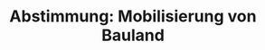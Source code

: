 ---
abstimmung:
  abstimmung: 1
  bundestagssitzung: 228
  datum: 7. Mai 2021
  legislaturperiode: 19
categories:
- Todo
data:
- title: Abstimmungsergebnis 20210507_1-data.pdf
  url: /res/2021-btw/abstimmungsergebnisse/20210507_1-data.pdf
- title: Abstimmungsergebnis 20210507_1_xls-data.xlsx
  url: /res/2021-btw/abstimmungsergebnisse/20210507_1_xls-data.xlsx
- title: Abstimmungsergebnis 20210507_1_xls-data.csv
  url: /res/2021-btw/abstimmungsergebnisse/csv/20210507_1_xls-data.csv
documents:
- local: /res/2021-btw/drucksachen/24838.pdf
  title: Drucksache 19/24838
  url: https://dip21.bundestag.de/dip21/btd/19/248/1924838.pdf
- local: /res/2021-btw/drucksachen/26023.pdf
  title: Drucksache 19/26023
  url: https://dip21.bundestag.de/dip21/btd/19/260/1926023.pdf
- local: /res/2021-btw/drucksachen/29396.pdf
  title: Drucksache 19/29396
  url: https://dip21.bundestag.de/dip21/btd/19/293/1929396.pdf
- local: /res/2021-btw/drucksachen/29409.pdf
  title: Drucksache 19/29409
  url: https://dip21.bundestag.de/dip21/btd/19/294/1929409.pdf
ergebnis:
  AfD:
    enthaltung: 0
    gesamt: 88
    ja: 0
    nein: 77
    nichtabgegeben: 11
    ungueltig: 0
  Bündnis 90/Die Grünen:
    enthaltung: 0
    gesamt: 67
    ja: 60
    nein: 0
    nichtabgegeben: 7
    ungueltig: 0
  Die Linke:
    enthaltung: 0
    gesamt: 69
    ja: 53
    nein: 0
    nichtabgegeben: 16
    ungueltig: 0
  FDP:
    enthaltung: 66
    gesamt: 80
    ja: 0
    nein: 0
    nichtabgegeben: 14
    ungueltig: 0
  cdu/csu:
    enthaltung: 0
    gesamt: 245
    ja: 0
    nein: 222
    nichtabgegeben: 23
    ungueltig: 0
  file: 20210507_1_xls-data.xlsx
  fraktionslos:
    enthaltung: 0
    gesamt: 8
    ja: 1
    nein: 4
    nichtabgegeben: 3
    ungueltig: 0
  spd:
    enthaltung: 0
    gesamt: 152
    ja: 0
    nein: 128
    nichtabgegeben: 24
    ungueltig: 0
layout: abstimmung
links:
- title: Link zu bundestag.de
  url: https://www.bundestag.de/parlament/plenum/abstimmung/abstimmung?id=735
preview: 'Deutscher Bundestag


  228. Sitzung des Deutschen Bundestages

  am Freitag, 7. Mai 2021


  Endgültiges Ergebnis der Namentlichen Abstimmung Nr. 1


  Änderungsantrag der Abgeordneten Christian Kühn (Tübingen), Daniela Wagner, Britta

  Haßelmann, weiterer Abgeordneter und der Fraktion BÜNDNIS 90/DIE GRÜNEN

  zu der zweiten Beratung des Gesetzentwurfs der Bundesregierung

  Drs. 19/24838, 19/26023, 19/29396 und 19/29409

  Entwurf eines Gesetzes zur Mobilisierung von Bauland (Baulandmobilisierungsgesetz)'
tags:
- Todo
title: 'Abstimmung: Mobilisierung von Bauland'
---